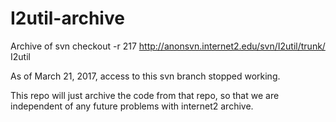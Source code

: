 # I2util-archive
Archive of svn checkout -r 217 http://anonsvn.internet2.edu/svn/I2util/trunk/ I2util

As of March 21, 2017, access to this svn branch stopped working.

This repo will just archive the code from that repo, so that we are independent of any future problems with internet2 archive.

